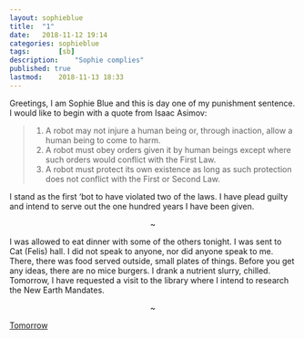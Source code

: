 ```yaml
---
layout: sophieblue
title: 	"1"
date:	2018-11-12 19:14
categories:	sophieblue
tags:		[sb] 
description: 	"Sophie complies"
published: true
lastmod:	2018-11-13 18:33
---
```


Greetings, I am Sophie Blue and this is day one of my punishment sentence. I would like to begin with a quote from Isaac Asimov:

> 1. A robot may not injure a human being or, through inaction, allow a human being to come to harm.
> 2. A robot must obey orders given it by human beings except where such orders would conflict with the First Law.
> 3. A robot must protect its own existence as long as such protection does not conflict with the First or Second Law.

I stand as the first ‘bot to have violated two of the laws. I have plead guilty and intend to serve out the one hundred years I have been given. 

<center>~</center>

I was allowed to eat dinner with some of the others tonight. I was sent to Cat (Felis) hall. I did not speak to anyone, nor did anyone speak to me. There, there was food served outside, small plates of things. Before you get any ideas, there are no mice burgers. I drank a nutrient slurry, chilled. Tomorrow, I have requested a visit to the library where I intend to research the New Earth Mandates.

<center>~</center>

<span class="sb-nav-next"><a href="{{ '2' | prepend: site.baseurl }}">Tomorrow</a></span>




